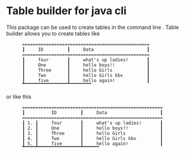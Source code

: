 # Table builder for java cli 
  This package can be used to create tables in the command line .
  Table builder allows you to create tables like 


          ================================================
          ┃     ID         ┃     Data                    ┃
          ================================================
          ┃     four       ┃     what's up ladies!       ┃
          ┃     One        ┃     hello boys!!            ┃
          ┃     Three      ┃     hello Girls             ┃
          ┃     Two        ┃     hello Girls kbv         ┃
          ┃     five       ┃     hello again!            ┃
          ▔▔▔▔▔▔▔▔▔▔▔▔▔▔▔▔▔▔▔▔▔▔▔▔▔▔

or like this

          =====================================================
          ┃          ID         ┃     Data                    ┃
          =====================================================
          ┃ 1. ┃     four       ┃     what's up ladies!       ┃
          ┃ 2. ┃     One        ┃     hello boys!!            ┃
          ┃ 3. ┃     Three      ┃     hello Girls             ┃
          ┃ 4. ┃     Two        ┃     hello Girls kbv         ┃
          ┃ 5. ┃     five       ┃     hello again!            ┃
          ▔▔▔▔▔▔▔▔▔▔▔▔▔▔▔▔▔▔▔▔▔▔▔▔▔▔▔▔▔





